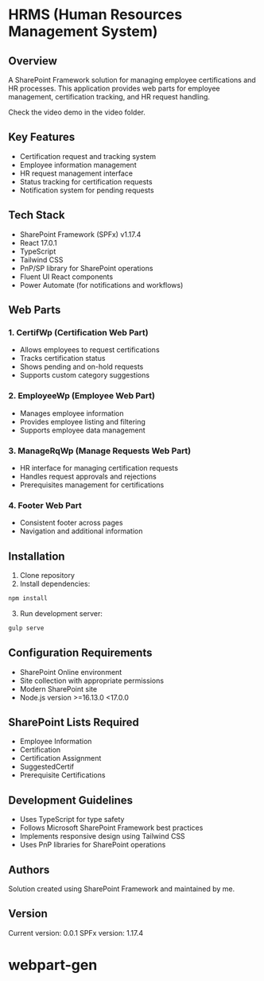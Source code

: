 # HRMS (Human Resources Management System)

## Overview
A SharePoint Framework solution for managing employee certifications and HR processes. This application provides web parts for employee management, certification tracking, and HR request handling.

Check the video demo in the video folder.

## Key Features
- Certification request and tracking system
- Employee information management
- HR request management interface 
- Status tracking for certification requests
- Notification system for pending requests

## Tech Stack
- SharePoint Framework (SPFx) v1.17.4
- React 17.0.1
- TypeScript
- Tailwind CSS
- PnP/SP library for SharePoint operations
- Fluent UI React components
- Power Automate (for notifications and workflows)

## Web Parts

### 1. CertifWp (Certification Web Part)
- Allows employees to request certifications
- Tracks certification status
- Shows pending and on-hold requests
- Supports custom category suggestions

### 2. EmployeeWp (Employee Web Part)
- Manages employee information
- Provides employee listing and filtering
- Supports employee data management

### 3. ManageRqWp (Manage Requests Web Part)
- HR interface for managing certification requests
- Handles request approvals and rejections
- Prerequisites management for certifications

### 4. Footer Web Part
- Consistent footer across pages
- Navigation and additional information

## Installation

1. Clone repository
2. Install dependencies:
  ```bash
  npm install
  ```
3. Run development server:
  ```bash
  gulp serve
  ```

## Configuration Requirements
- SharePoint Online environment
- Site collection with appropriate permissions
- Modern SharePoint site
- Node.js version >=16.13.0 <17.0.0

## SharePoint Lists Required
- Employee Information
- Certification
- Certification Assignment
- SuggestedCertif
- Prerequisite Certifications

## Development Guidelines
- Uses TypeScript for type safety
- Follows Microsoft SharePoint Framework best practices
- Implements responsive design using Tailwind CSS
- Uses PnP libraries for SharePoint operations

## Authors
Solution created using SharePoint Framework and maintained by me.

## Version
Current version: 0.0.1
SPFx version: 1.17.4
# webpart-gen

